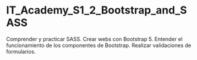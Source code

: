 # IT_Academy_S1_2_Bootstrap_and_SASS
Comprender y practicar SASS. Crear webs con Bootstrap 5. Entender el funcionamiento de los componentes de Bootstrap. Realizar validaciones de formularios.
